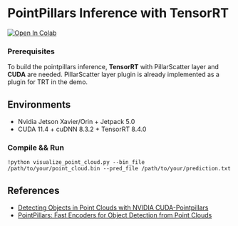 # PointPillars Inference with TensorRT

[![Open In Colab](https://colab.research.google.com/assets/colab-badge.svg)](https://colab.research.google.com/drive/18EnBx9ZwBbmqa29NOhTihpvnHWeOne6X?usp=sharing)


### Prerequisites

To build the pointpillars inference, **TensorRT** with PillarScatter layer and **CUDA** are needed. PillarScatter layer plugin is already implemented as a plugin for TRT in the demo.

## Environments

- Nvidia Jetson Xavier/Orin + Jetpack 5.0
- CUDA 11.4 + cuDNN 8.3.2 + TensorRT 8.4.0

### Compile && Run



```
!python visualize_point_cloud.py --bin_file /path/to/your/point_cloud.bin --pred_file /path/to/your/prediction.txt
```



## References

- [Detecting Objects in Point Clouds with NVIDIA CUDA-Pointpillars](https://developer.nvidia.com/blog/detecting-objects-in-point-clouds-with-cuda-pointpillars/)
- [PointPillars: Fast Encoders for Object Detection from Point Clouds](https://arxiv.org/abs/1812.05784)
